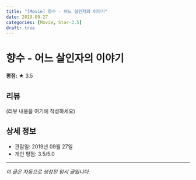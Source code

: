```yaml
---
title: "[Movie] 향수 - 어느 살인자의 이야기"
date: 2019-09-27
categories: [Movie, Star-3.5]
draft: true
---
```


# 향수 - 어느 살인자의 이야기

**평점:** ★ 3.5

## 리뷰

(리뷰 내용을 여기에 작성하세요)

## 상세 정보

- 관람일: 2019년 09월 27일
- 개인 평점: 3.5/5.0

---

*이 글은 자동으로 생성된 임시 글입니다.*
